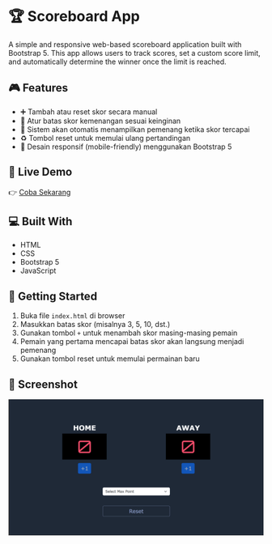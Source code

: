 # 🏆 Scoreboard App

A simple and responsive web-based scoreboard application built with Bootstrap 5. This app allows users to track scores, set a custom score limit, and automatically determine the winner once the limit is reached.

## 🎮 Features

- ➕ Tambah atau reset skor secara manual
- 🎯 Atur batas skor kemenangan sesuai keinginan
- 🏁 Sistem akan otomatis menampilkan pemenang ketika skor tercapai
- ♻️ Tombol reset untuk memulai ulang pertandingan
- 📱 Desain responsif (mobile-friendly) menggunakan Bootstrap 5

## 🔗 Live Demo

👉 [Coba Sekarang](https://Pariddd.github.io/score-board/)

## 💻 Built With

- HTML
- CSS
- Bootstrap 5
- JavaScript

## 🚀 Getting Started

1. Buka file `index.html` di browser
2. Masukkan batas skor (misalnya 3, 5, 10, dst.)
3. Gunakan tombol `+` untuk menambah skor masing-masing pemain
4. Pemain yang pertama mencapai batas skor akan langsung menjadi pemenang
5. Gunakan tombol reset untuk memulai permainan baru

## 📸 Screenshot

![Preview](assets/score-board.png)
